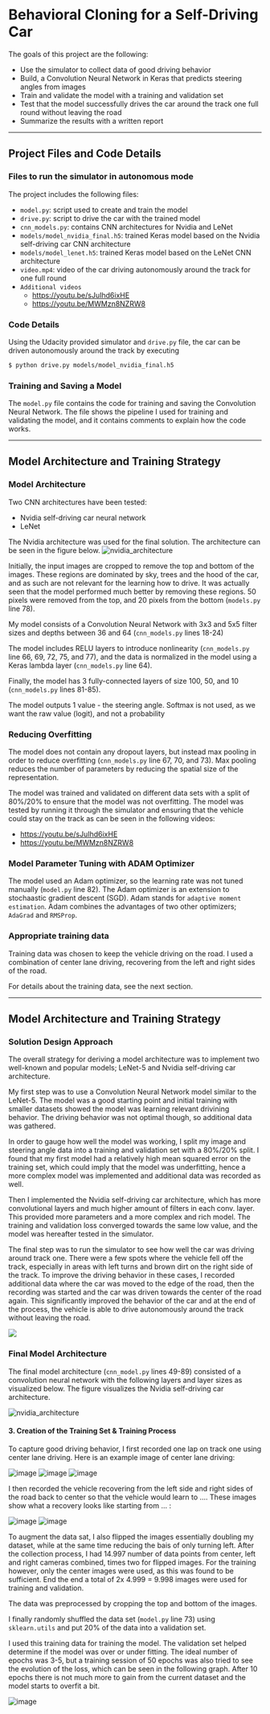 # Behavioral Cloning for a Self-Driving Car

The goals of this project are the following:
* Use the simulator to collect data of good driving behavior
* Build, a Convolution Neural Network in Keras that predicts steering angles from images
* Train and validate the model with a training and validation set
* Test that the model successfully drives the car around the track one full round without leaving the road
* Summarize the results with a written report


[//]: # (Image References)

[image1]: ./examples/placeholder.png "Model Visualization"
[image2]: ./examples/placeholder.png "Grayscaling"
[image3]: ./examples/placeholder_small.png "Recovery Image"
[image4]: ./examples/placeholder_small.png "Recovery Image"
[image5]: ./examples/placeholder_small.png "Recovery Image"
[image6]: ./examples/placeholder_small.png "Normal Image"
[image7]: ./examples/placeholder_small.png "Flipped Image"


---
## Project Files and Code Details

### Files to run the simulator in autonomous mode

The project includes the following files:
* `model.py`: script used to create and train the model
* `drive.py`: script to drive the car with the trained model
* `cnn_models.py`: contains CNN architectures for Nvidia and LeNet
* `models/model_nvidia_final.h5`: trained Keras model based on the Nvidia self-driving car CNN architecture
* `models/model_lenet.h5`: trained Keras model based on the LeNet CNN architecture
* `video.mp4`: video of the car driving autonomously around the track for one full round
* `Additional videos`
    * https://youtu.be/sJuIhd6ixHE
    * https://youtu.be/MWMzn8NZRW8

### Code Details
Using the Udacity provided simulator and `drive.py` file, the car can be driven autonomously around the track by executing
```sh
$ python drive.py models/model_nvidia_final.h5
```

### Training and Saving a Model
The `model.py` file contains the code for training and saving the Convolution Neural Network. The file shows the pipeline I used for training and validating the model, and it contains comments to explain how the code works.

---
## Model Architecture and Training Strategy
### Model Architecture

Two CNN architectures have been tested:
* Nvidia self-driving car neural network
* LeNet

The Nvidia architecture was used for the final solution. The architecture can be seen in the figure below.
![nvidia_architecture](docs/model_nvidia_architecture.png)

Initially, the input images are cropped to remove the top and bottom of the images. These regions are dominated by sky, trees and the hood of the car, and as such are not relevant for the learning how to drive. It was actually seen that the model performed much better by removing these regions. 50 pixels were removed from the top, and 20 pixels from the bottom (`models.py` line 78).

My model consists of a Convolution Neural Network with 3x3 and 5x5 filter sizes and depths between 36 and 64 (`cnn_models.py` lines 18-24)

The model includes RELU layers to introduce nonlinearity (`cnn_models.py` line 66, 69, 72, 75, and 77), and the data is normalized in the model using a Keras lambda layer (`cnn_models.py` line 64).

Finally, the model has 3 fully-connected layers of size 100, 50, and 10 (`cnn_models.py` lines 81-85).

The model outputs 1 value - the steering angle. Softmax is not used, as we want the raw value (logit), and not a probability

### Reducing Overfitting

The model does not contain any dropout layers, but instead max pooling in order to reduce overfitting (`cnn_models.py` line 67, 70, and 73). Max pooling reduces the number of parameters by reducing the spatial size of the representation.

The model was trained and validated on different data sets with a split of 80%/20% to ensure that the model was not overfitting. The model was tested by running it through the simulator and ensuring that the vehicle could stay on the track as can be seen in the following videos:
* https://youtu.be/sJuIhd6ixHE
* https://youtu.be/MWMzn8NZRW8

### Model Parameter Tuning with ADAM Optimizer

The model used an Adam optimizer, so the learning rate was not tuned manually (`model.py` line 82). The Adam optimizer is an extension to stochaastic gradient descent (SGD). Adam stands for `adaptive moment estimation`. Adam combines the advantages of two other optimizers; `AdaGrad` and `RMSProp`.

### Appropriate training data

Training data was chosen to keep the vehicle driving on the road. I used a combination of center lane driving, recovering from the left and right sides of the road.

For details about the training data, see the next section.

---
## Model Architecture and Training Strategy

### Solution Design Approach

The overall strategy for deriving a model architecture was to implement two well-known and popular models; LeNet-5 and Nvidia self-driving car architecture.

My first step was to use a Convolution Neural Network model similar to the LeNet-5. The model was a good starting point and initial training with smaller datasets showed the model was learning relevant drivining behavior. The driving behavior was not optimal though, so additional data was gathered.

In order to gauge how well the model was working, I split my image and steering angle data into a training and validation set with a 80%/20% split. I found that my first model had a relatively high mean squared error on the training set, which could imply that the model was underfitting, hence a more complex model was implemented and additional data was recorded as well.

Then I implemented the Nvidia self-driving car architecture, which has more convolutional layers and much higher amount of filters in each conv. layer. This provided more parameters and a more complex and rich model. The training and validation loss converged towards the same low value, and the model was hereafter tested in the simulator.

The final step was to run the simulator to see how well the car was driving around track one. There were a few spots where the vehicle fell off the track, especially in areas with left turns and brown dirt on the right side of the track. To improve the driving behavior in these cases, I recorded additional data where the car was moved to the edge of the road, then the recording was started and the car was driven towards the center of the road again. This significantly improved the behavior of the car and at the end of the process, the vehicle is able to drive autonomously around the track without leaving the road.

![](docs/video.gif)

### Final Model Architecture

The final model architecture (`cnn_model.py` lines 49-89) consisted of a convolution neural network with the following layers and layer sizes as visualized below. The figure visualizes the Nvidia self-driving car architecture.

![nvidia_architecture](docs/model_nvidia_architecture.png)

#### 3. Creation of the Training Set & Training Process

To capture good driving behavior, I first recorded one lap on track one using center lane driving. Here is an example image of center lane driving:

![image](docs/training_example_1.jpg)
![image](docs/training_example_2.jpg)
![image](docs/training_example_3.jpg)

I then recorded the vehicle recovering from the left side and right sides of the road back to center so that the vehicle would learn to .... These images show what a recovery looks like starting from ... :

![image](docs/recovery_data_1.jpg)
![image](docs/recovery_data_2.jpg)

To augment the data sat, I also flipped the images essentially doubling my dataset, while at the same time reducing the bais of only turning left. After the collection process, I had 14.997 number of data points from center, left and right cameras combined, times two for flipped images. For the training however, only the center images were used, as this was found to be sufficient. End the end a total of 2x 4.999 = 9.998 images were used for training and validation.

The data was preprocessed by cropping the top and bottom of the images.

I finally randomly shuffled the data set (`model.py` line 73) using `sklearn.utils` and put 20% of the data into a validation set.

I used this training data for training the model. The validation set helped determine if the model was over or under fitting. The ideal number of epochs was 3-5, but a training session of 50 epochs was also tried to see the evolution of the loss, which can be seen in the following graph. After 10 epochs there is not much more to gain from the current dataset and the model starts to overfit a bit.

![image](docs/loss_graph.png)
